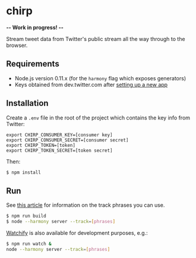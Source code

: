 # chirp

**-- Work in progress! --**

Stream tweet data from Twitter's public stream all the way through to the browser.


## Requirements

 * Node.js version 0.11.x (for the `harmony` flag which exposes generators)
 * Keys obtained from dev.twitter.com after [setting up a new app](https://apps.twitter.com/app/new)


## Installation

Create a `.env` file in the root of the project which contains the key info from Twitter:

```
export CHIRP_CONSUMER_KEY=[consumer key]
export CHIRP_CONSUMER_SECRET=[consumer secret]
export CHIRP_TOKEN=[token]
export CHIRP_TOKEN_SECRET=[token secret]
```

Then:

```sh
$ npm install
```


## Run

See [this article](https://dev.twitter.com/docs/streaming-apis/parameters#track) for information on the track phrases you can use.

```sh
$ npm run build
$ node --harmony server --track=[phrases]
```

[Watchify](https://github.com/substack/watchify) is also available for development purposes, e.g.:

```sh
$ npm run watch &
node --harmony server --track=[phrases]
```
